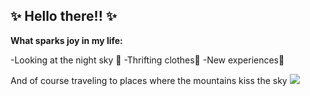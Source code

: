 ## ✨ **Hello there!!** ✨

**What sparks joy in my life:**

-Looking at the night sky 🌠
-Thrifting clothes👕
-New experiences🎢

And of course traveling to places where the mountains kiss the sky 
![](https://hasajacezajace.com/wp-content/uploads/2021/10/gesia-szyja-szczyt-1.jpg)

